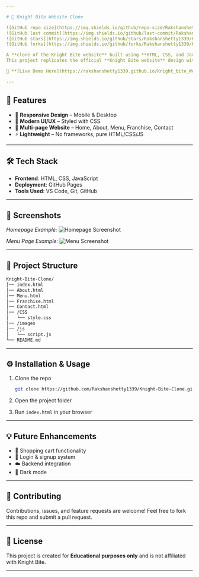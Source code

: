 ```yaml
---

# 🍔 Knight Bite Website Clone

![GitHub repo size](https://img.shields.io/github/repo-size/Rakshanshetty1339/Knight-Bite-Clone)
![GitHub last commit](https://img.shields.io/github/last-commit/Rakshanshetty1339/Knight-Bite-Clone)
![GitHub stars](https://img.shields.io/github/stars/Rakshanshetty1339/Knight-Bite-Clone?style=social)
![GitHub forks](https://img.shields.io/github/forks/Rakshanshetty1339/Knight-Bite-Clone?style=social)

A **clone of the Knight Bite website** built using **HTML, CSS, and JavaScript**.
This project replicates the official **Knight Bite website** design with a **responsive UI** across devices.

🔗 **[Live Demo Here](https://rakshanshetty1339.github.io/Knight_bite_Website_Clone/)**

---
```


## 🚀 Features

* 📱 **Responsive Design** – Mobile & Desktop
* 🎨 **Modern UI/UX** – Styled with CSS
* 📂 **Multi-page Website** – Home, About, Menu, Franchise, Contact
* ⚡ **Lightweight** – No frameworks, pure HTML/CSS/JS

---

## 🛠️ Tech Stack

* **Frontend**: HTML, CSS, JavaScript
* **Deployment**: GitHub Pages
* **Tools Used**: VS Code, Git, GitHub

---

## 📸 Screenshots

*Homepage Example:*
![Homepage Screenshot](images/home.png)

*Menu Page Example:*
![Menu Screenshot](images/menu.png)

---

## 📂 Project Structure

```bash
Knight-Bite-Clone/
│── index.html
│── About.html
│── Menu.html
│── Franchise.html
│── Contact.html
│── /CSS
│   └── style.css
│── /images
│── /js
│   └── script.js
└── README.md
```

---

## ⚙️ Installation & Usage

1. Clone the repo

   ```bash
   git clone https://github.com/Rakshanshetty1339/Knight-Bite-Clone.git
   ```
2. Open the project folder
3. Run `index.html` in your browser

---

## 💡 Future Enhancements

* 🛒 Shopping cart functionality
* 🔑 Login & signup system
* ☁️ Backend integration
* 🌙 Dark mode

---

## 🤝 Contributing

Contributions, issues, and feature requests are welcome!
Feel free to fork this repo and submit a pull request.

---

## 📜 License

This project is created for **Educational purposes only** and is not affiliated with Knight Bite.

---
